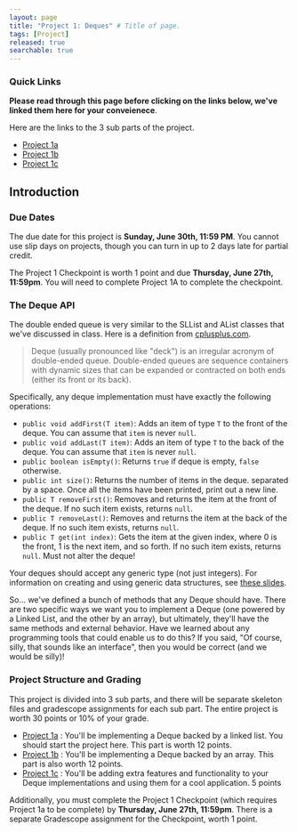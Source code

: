 ```yaml
---
layout: page
title: "Project 1: Deques" # Title of page.
tags: [Project]
released: true
searchable: true
---
```



### Quick Links

**Please read through this page before clicking on the links below, we've linked them here for your conveienece**.

Here are the links to the 3 sub parts of the project. 
 - [Project 1a](./proj1a) 
 - [Project 1b](./proj1b)
 - [Project 1c](./proj1c) 


## Introduction

### Due Dates

The due date for this project is **Sunday, June 30th, 11:59 PM**. You cannot use slip days on projects, though you can turn in up to 2 days late for partial credit.

The Project 1 Checkpoint is worth 1 point and due **Thursday, June 27th, 11:59pm**. You will need to complete Project 1A to complete the checkpoint.

### The Deque API

The double ended queue is very similar to the SLList and AList classes that
we've discussed in class. Here is a definition from
[cplusplus.com](http://www.cplusplus.com/reference/deque/deque/).

>Deque (usually pronounced like "deck") is an irregular acronym of double-ended
queue. Double-ended queues are sequence containers with dynamic sizes that can
be expanded or contracted on both ends (either its front or its back).

Specifically, any deque implementation must have exactly the following
operations:

* `public void addFirst(T item)`: Adds an item of type `T` to the front of the
deque. You can assume that `item` is never `null`.
* `public void addLast(T item)`: Adds an item of type `T` to the back of the
deque. You can assume that `item` is never `null`.
* `public boolean isEmpty()`: Returns `true` if deque is empty, `false` otherwise.
* `public int size()`: Returns the number of items in the deque.
separated by a space. Once all the items have been printed, print out a new line.
* `public T removeFirst()`: Removes and returns the item at the front of the
deque. If no such item exists, returns `null`.
* `public T removeLast()`: Removes and returns the item at the back of the
deque. If no such item exists, returns `null`.
* `public T get(int index)`: Gets the item at the given index, where 0 is the
front, 1 is the next item, and so forth. If no such item exists, returns `null`.
Must not alter the deque!


Your deques should accept any generic type (not just integers). For information
on creating and using generic data structures, see [these slides](https://docs.google.com/presentation/d/19TTe3JgFscc4RLwokvQ_gOM72DSrfs9Y6ZST_fv3aQ4/edit#slide=id.g829fe3f43_0_511).

So... we've defined a bunch of methods that any Deque should have. There are two specific ways we want you to implement a Deque (one powered by a Linked List, and the other by an array), but ultimately, they'll have the same methods and external behavior. Have we learned about any programming tools that could enable us to do this? If you said, "Of course, silly, that sounds like an interface", then you would be correct (and we would be silly)!


### Project Structure and Grading

This project is divided into 3 sub parts, and there will be separate skeleton files and gradescope assignments for each sub part. The entire project is worth 30 points or 10% of your grade.

 - [Project 1a](./proj1a) : You'll be implementing a Deque backed by a linked list. You should start the project here. This part is worth 12 points.
 - [Project 1b](./proj1b) : You'll be implementing a Deque backed by an array. This part is also worth 12 points. 
 - [Project 1c](./proj1c) : You'll be adding extra features and functionality to your Deque implementations and using them for a cool application. 5 points

Additionally, you must complete the Project 1 Checkpoint (which requires Project 1a to be complete) by **Thursday, June 27th, 11:59pm**. There is a separate Gradescope assignment for the Checkpoint, worth 1 point.


